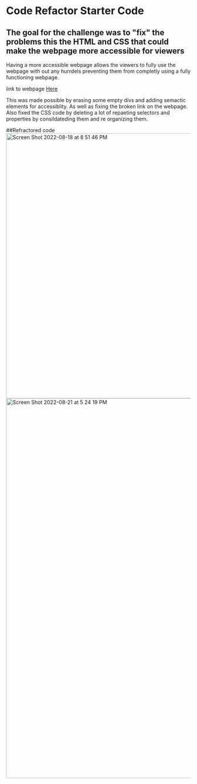 # Code Refactor Starter Code
<Code-Refractor>

## The goal for the challenge was to "fix" the problems this the HTML and CSS that could make the webpage more accessible for viewers

Having a more accessible webpage allows the viewers to fully use the webpage with out any hurrdels preventing them from completly using a fully functioning webpage. 
  
  link to webpage [Here](file:///Users/ashontimadison/Desktop/Homework/codeRefactor/CodeRefactor-1/Develop/index.html)

This was made possible by erasing some empty divs and adding semactic elements for accessiblity. As well as fixing the broken link on the webpage.
Also fixed the CSS code by deleting a lot of repaeting selectors and properties by consildateding them and re organizing them.


##Refractored code
<img width="722" alt="Screen Shot 2022-08-18 at 8 51 46 PM" src="https://user-images.githubusercontent.com/106761213/185814573-d671e813-86e9-40f5-8b58-7d4758492013.png">
<img width="1035" alt="Screen Shot 2022-08-21 at 5 24 19 PM" src="https://user-images.githubusercontent.com/106761213/185814577-5eb34eb5-7edd-4a6b-81a1-b28b73686191.png">
